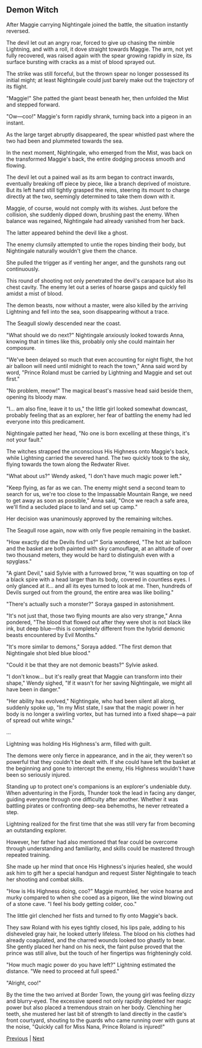 ## Demon Witch
After Maggie carrying Nightingale joined the battle, the situation instantly reversed.

The devil let out an angry roar, forced to give up chasing the nimble Lightning, and with a roll, it dove straight towards Maggie. The arm, not yet fully recovered, was raised again with the spear growing rapidly in size, its surface bursting with cracks as a mist of blood sprayed out.

The strike was still forceful, but the thrown spear no longer possessed its initial might; at least Nightingale could just barely make out the trajectory of its flight.

"Maggie!" She patted the giant beast beneath her, then unfolded the Mist and stepped forward.

"Ow—coo!" Maggie's form rapidly shrank, turning back into a pigeon in an instant.

As the large target abruptly disappeared, the spear whistled past where the two had been and plummeted towards the sea.

In the next moment, Nightingale, who emerged from the Mist, was back on the transformed Maggie's back, the entire dodging process smooth and flowing.

The devil let out a pained wail as its arm began to contract inwards, eventually breaking off piece by piece, like a branch deprived of moisture. But its left hand still tightly grasped the reins, steering its mount to charge directly at the two, seemingly determined to take them down with it.

Maggie, of course, would not comply with its wishes. Just before the collision, she suddenly dipped down, brushing past the enemy. When balance was regained, Nightingale had already vanished from her back.



The latter appeared behind the devil like a ghost.

The enemy clumsily attempted to untie the ropes binding their body, but Nightingale naturally wouldn't give them the chance.

She pulled the trigger as if venting her anger, and the gunshots rang out continuously.

This round of shooting not only penetrated the devil's carapace but also its chest cavity. The enemy let out a series of hoarse gasps and quickly fell amidst a mist of blood.

The demon beasts, now without a master, were also killed by the arriving Lightning and fell into the sea, soon disappearing without a trace.

The Seagull slowly descended near the coast.

"What should we do next?" Nightingale anxiously looked towards Anna, knowing that in times like this, probably only she could maintain her composure.

"We've been delayed so much that even accounting for night flight, the hot air balloon will need until midnight to reach the town," Anna said word by word, "Prince Roland must be carried by Lightning and Maggie and set out first."

"No problem, meow!" The magical beast's massive head said beside them, opening its bloody maw.



"I... am also fine, leave it to us," the little girl looked somewhat downcast, probably feeling that as an explorer, her fear of battling the enemy had led everyone into this predicament.

Nightingale patted her head, "No one is born excelling at these things, it's not your fault."



The witches strapped the unconscious His Highness onto Maggie's back, while Lightning carried the severed hand. The two quickly took to the sky, flying towards the town along the Redwater River.



"What about us?" Wendy asked, "I don't have much magic power left."



"Keep flying, as far as we can. The enemy might send a second team to search for us, we're too close to the Impassable Mountain Range, we need to get away as soon as possible," Anna said, "Once we reach a safe area, we'll find a secluded place to land and set up camp."



Her decision was unanimously approved by the remaining witches.



The Seagull rose again, now with only five people remaining in the basket.



"How exactly did the Devils find us?" Soria wondered, "The hot air balloon and the basket are both painted with sky camouflage, at an altitude of over two thousand meters, they would be hard to distinguish even with a spyglass."



"A giant Devil," said Sylvie with a furrowed brow, "it was squatting on top of a black spire with a head larger than its body, covered in countless eyes. I only glanced at it... and all its eyes turned to look at me. Then, hundreds of Devils surged out from the ground, the entire area was like boiling."



"There's actually such a monster?" Soraya gasped in astonishment.



"It's not just that, those two flying mounts are also very strange," Anna pondered, "The blood that flowed out after they were shot is not black like ink, but deep blue—this is completely different from the hybrid demonic beasts encountered by Evil Months."



"It's more similar to demons," Soraya added. "The first demon that Nightingale shot bled blue blood."



"Could it be that they are not demonic beasts?" Sylvie asked.



"I don't know… but it's really great that Maggie can transform into their shape," Wendy sighed, "If it wasn't for her saving Nightingale, we might all have been in danger."



"Her ability has evolved," Nightingale, who had been silent all along, suddenly spoke up, "In my Mist state, I saw that the magic power in her body is no longer a swirling vortex, but has turned into a fixed shape—a pair of spread out white wings."



…

Lightning was holding His Highness's arm, filled with guilt.



The demons were only fierce in appearance, and in the air, they weren't so powerful that they couldn't be dealt with. If she could have left the basket at the beginning and gone to intercept the enemy, His Highness wouldn't have been so seriously injured.



Standing up to protect one's companions is an explorer's undeniable duty. When adventuring in the Fjords, Thunder took the lead in facing any danger, guiding everyone through one difficulty after another. Whether it was battling pirates or confronting deep-sea behemoths, he never retreated a step.



Lightning realized for the first time that she was still very far from becoming an outstanding explorer.



However, her father had also mentioned that fear could be overcome through understanding and familiarity, and skills could be mastered through repeated training.



She made up her mind that once His Highness's injuries healed, she would ask him to gift her a special handgun and request Sister Nightingale to teach her shooting and combat skills.



"How is His Highness doing, coo?" Maggie mumbled, her voice hoarse and murky compared to when she cooed as a pigeon, like the wind blowing out of a stone cave. "I feel his body getting colder, coo."



The little girl clenched her fists and turned to fly onto Maggie's back.



They saw Roland with his eyes tightly closed, his lips pale, adding to his disheveled gray hair, he looked utterly lifeless. The blood on his clothes had already coagulated, and the charred wounds looked too ghastly to bear. She gently placed her hand on his neck, the faint pulse proved that the prince was still alive, but the touch of her fingertips was frighteningly cold.



"How much magic power do you have left?" Lightning estimated the distance. "We need to proceed at full speed."



"Alright, coo!"



By the time the two arrived at Border Town, the young girl was feeling dizzy and blurry-eyed. The excessive speed not only rapidly depleted her magic power but also placed a tremendous strain on her body. Clenching her teeth, she mustered her last bit of strength to land directly in the castle's front courtyard, shouting to the guards who came running over with guns at the noise, "Quickly call for Miss Nana, Prince Roland is injured!"





[Previous](CH0295.md) | [Next](CH0297.md)
